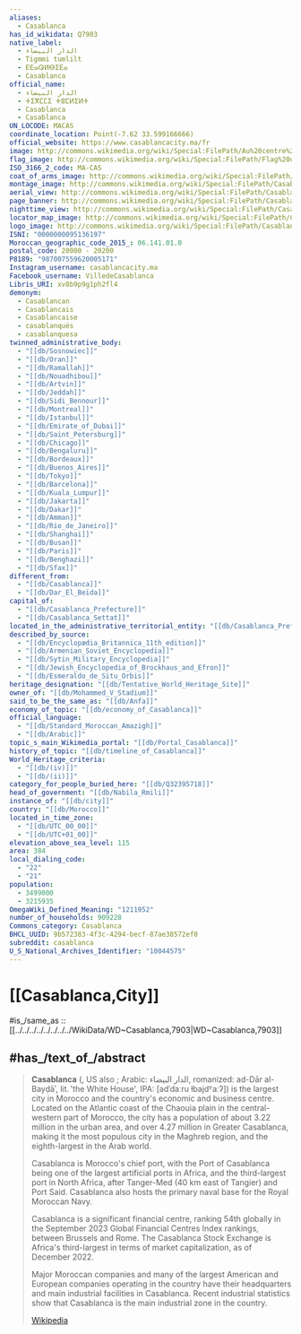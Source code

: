 ```yaml
---
aliases:
  - Casablanca
has_id_wikidata: Q7903
native_label:
  - الدار البيضاء
  - Tigmmi tumlilt
  - ⴹⴹⴰⵕⵍⴱⵉⴹⴰ
  - Casablanca
official_name:
  - الدار البيضاء
  - ⵜⵉⴳⵎⵎⵉ ⵜⵓⵎⵍⵉⵍⵜ
  - Casablanca
  - Casablanca
UN_LOCODE: MACAS
coordinate_location: Point(-7.62 33.599166666)
official_website: https://www.casablancacity.ma/fr
image: http://commons.wikimedia.org/wiki/Special:FilePath/Au%20centre%20de%20Casablanca%20%288177200639%29.jpg
flag_image: http://commons.wikimedia.org/wiki/Special:FilePath/Flag%20of%20Casablanca%20province%20%281976-1997%29.svg
ISO_3166_2_code: MA-CAS
coat_of_arms_image: http://commons.wikimedia.org/wiki/Special:FilePath/Casablanca.svg
montage_image: http://commons.wikimedia.org/wiki/Special:FilePath/Casablanca%20-%20P%C3%AAlem%C3%AAle%20%2803%29.jpg
aerial_view: http://commons.wikimedia.org/wiki/Special:FilePath/Casablanca%20aerial%20photograph%201.jpg
page_banner: http://commons.wikimedia.org/wiki/Special:FilePath/Casablanca%20banner.jpg
nighttime_view: http://commons.wikimedia.org/wiki/Special:FilePath/Casablanca%20by%20Night%20-%20panoramio%20%289%29.jpg
locator_map_image: http://commons.wikimedia.org/wiki/Special:FilePath/Casablanca%20Morocco-WFB-cs.jpg
logo_image: http://commons.wikimedia.org/wiki/Special:FilePath/Casablanca%20wordmark.svg
ISNI: "0000000095136197"
Moroccan_geographic_code_2015_: 06.141.01.0
postal_code: 20000 - 20200
P8189: "987007559620005171"
Instagram_username: casablancacity.ma
Facebook_username: VilledeCasablanca
Libris_URI: xv8b9p9g1ph2fl4
demonym:
  - Casablancan
  - Casablancais
  - Casablancaise
  - casablanqués
  - casablanquesa
twinned_administrative_body:
  - "[[db/Sosnowiec]]"
  - "[[db/Oran]]"
  - "[[db/Ramallah]]"
  - "[[db/Nouadhibou]]"
  - "[[db/Artvin]]"
  - "[[db/Jeddah]]"
  - "[[db/Sidi_Bennour]]"
  - "[[db/Montreal]]"
  - "[[db/Istanbul]]"
  - "[[db/Emirate_of_Dubai]]"
  - "[[db/Saint_Petersburg]]"
  - "[[db/Chicago]]"
  - "[[db/Bengaluru]]"
  - "[[db/Bordeaux]]"
  - "[[db/Buenos_Aires]]"
  - "[[db/Tokyo]]"
  - "[[db/Barcelona]]"
  - "[[db/Kuala_Lumpur]]"
  - "[[db/Jakarta]]"
  - "[[db/Dakar]]"
  - "[[db/Amman]]"
  - "[[db/Rio_de_Janeiro]]"
  - "[[db/Shanghai]]"
  - "[[db/Busan]]"
  - "[[db/Paris]]"
  - "[[db/Benghazi]]"
  - "[[db/Sfax]]"
different_from:
  - "[[db/Casablanca]]"
  - "[[db/Dar_El_Beïda]]"
capital_of:
  - "[[db/Casablanca_Prefecture]]"
  - "[[db/Casablanca_Settat]]"
located_in_the_administrative_territorial_entity: "[[db/Casablanca_Prefecture]]"
described_by_source:
  - "[[db/Encyclopædia_Britannica_11th_edition]]"
  - "[[db/Armenian_Soviet_Encyclopedia]]"
  - "[[db/Sytin_Military_Encyclopedia]]"
  - "[[db/Jewish_Encyclopedia_of_Brockhaus_and_Efron]]"
  - "[[db/Esmeraldo_de_Situ_Orbis]]"
heritage_designation: "[[db/Tentative_World_Heritage_Site]]"
owner_of: "[[db/Mohammed_V_Stadium]]"
said_to_be_the_same_as: "[[db/Anfa]]"
economy_of_topic: "[[db/economy_of_Casablanca]]"
official_language:
  - "[[db/Standard_Moroccan_Amazigh]]"
  - "[[db/Arabic]]"
topic_s_main_Wikimedia_portal: "[[db/Portal_Casablanca]]"
history_of_topic: "[[db/timeline_of_Casablanca]]"
World_Heritage_criteria:
  - "[[db/(iv)]]"
  - "[[db/(ii)]]"
category_for_people_buried_here: "[[db/Q32395718]]"
head_of_government: "[[db/Nabila_Rmili]]"
instance_of: "[[db/city]]"
country: "[[db/Morocco]]"
located_in_time_zone:
  - "[[db/UTC_00_00]]"
  - "[[db/UTC+01_00]]"
elevation_above_sea_level: 115
area: 384
local_dialing_code:
  - "22"
  - "21"
population:
  - 3499000
  - 3215935
OmegaWiki_Defined_Meaning: "1211952"
number_of_households: 909228
Commons_category: Casablanca
BHCL_UUID: 9b572383-4f3c-4294-becf-87ae38572ef0
subreddit: casablanca
U_S_National_Archives_Identifier: "10044575"
---
```


# [[Casablanca,City]] 

#is_/same_as :: [[../../../../../../../../WikiData/WD~Casablanca,7903|WD~Casablanca,7903]] 

## #has_/text_of_/abstract 

> **Casablanca** (, US also ; Arabic: الدار البيضاء, romanized: ad-Dār al-Bayḍāʾ, lit. 'the White House', IPA: [adˈdaːru ɫbajdˤaːʔ]) 
> is the largest city in Morocco and the country's economic and business centre. 
> Located on the Atlantic coast of the Chaouia plain 
> in the central-western part of Morocco, 
> the city has a population of about 3.22 million in the urban area, 
> and over 4.27 million in Greater Casablanca, 
> making it the most populous city in the Maghreb region, 
> and the eighth-largest in the Arab world.
>
> Casablanca is Morocco's chief port, 
> with the Port of Casablanca being one of the largest artificial ports in Africa, 
> and the third-largest port in North Africa, 
> after Tanger-Med (40 km east of Tangier) and Port Said. 
> Casablanca also hosts the primary naval base for the Royal Moroccan Navy.
>
> Casablanca is a significant financial centre, 
> ranking 54th globally in the September 2023 Global Financial Centres Index rankings, 
> between Brussels and Rome. 
> The Casablanca Stock Exchange is Africa's third-largest 
> in terms of market capitalization, as of December 2022.
>
> Major Moroccan companies and many of the largest American and European companies operating in the country have their headquarters and main industrial facilities in Casablanca. 
> Recent industrial statistics show that Casablanca is the main industrial zone in the country.
>
> [Wikipedia](https://en.wikipedia.org/wiki/Casablanca) 


